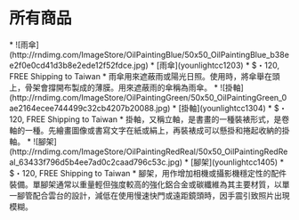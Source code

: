 # 所有商品
<div id="grid" markdown="1">
* ![雨傘](http://rndimg.com/ImageStore/OilPaintingBlue/50x50_OilPaintingBlue_b38ee2f0e0cd41d3b8e2ede12f52fdce.jpg)
  * [雨傘](younlightcc1203)
  * $・120, FREE Shipping to Taiwan
  * 雨傘用來遮蔽雨或陽光日照。使用時，將傘舉在頭上，骨架會撐開布製成的薄膜。用來遮蔽雨的傘稱為雨傘。
* ![掛軸](http://rndimg.com/ImageStore/OilPaintingGreen/50x50_OilPaintingGreen_0ae2164ecee744499c32cb4207b20088.jpg)
  * [掛軸](younlightcc1304)
  * $・120, FREE Shipping to Taiwan
  * 掛軸，又稱立軸，是書畫的一種裝裱形式，是卷軸的一種。先繪畫圖像或書寫文字在紙或絹上，再裝裱成可以懸掛和捲起收納的掛軸。
* ![腳架](http://rndimg.com/ImageStore/OilPaintingRedReal/50x50_OilPaintingRedReal_63433f796d5b4ee7ad0c2caad796c53c.jpg)
  * [腳架](younlightcc1405)
  * $・120, FREE Shipping to Taiwan
  * 腳架，用作增加相機或攝影機穩定性的配件裝備。單腳架通常以重量輕但強度較高的強化鋁合金或碳纖維為其主要材質，以單一腳管配合雲台的設計，減低在使用慢速快門或遠距鏡頭時，因手震引致照片出現模糊。
</div>
<style>button{cursor:pointer;color:aliceblue;background-color:#3f51b5;box-shadow:0 2px 6px 2px rgba(0,0,0,.1);}button[disabled]{cursor:initial;color:grey;background-color:lightgrey;box-shadow:none;}button:active{background-color:#97abda;box-shadow: 0 4px 8px 4px rgba(0,0,0,.1);}</style>
<template id="paper-cards">
<div style="box-shadow: rgba(0, 0, 0, 0.14) 0px 2px 2px 0px, rgba(0, 0, 0, 0.12) 0px 1px 5px 0px, rgba(0, 0, 0, 0.2) 0px 3px 1px -2px;flex: 1 200px;margin: 10px;"><div style="position: relative;max-height: 100px;"><slot name="bg"><img src="http://rndimg.com/ImageStore/OilPaintingBlue/50x50_OilPaintingBlue_b38ee2f0e0cd41d3b8e2ede12f52fdce.jpg" style="width: 100%;height: 100%;" /></slot><div style="position: absolute;bottom: 0;padding: 5%;font-size: 30px;mix-blend-mode: difference;color: grey;"><slot name="alt">圖說</slot></div></div><div style="padding: 16px;font-size: 14px;"><div style="font-size: 26px;height: 34px;"><slot name="name">品名</slot></div><div style="height: 17px;"><slot name="stars"><svg viewBox="0 0 24 24" preserveAspectRatio="xMidYMid meet" focusable="false" style="pointer-events: none;display: inline-block;height: 100%;margin-right: 3px;"><g><path d="M12 17.27L18.18 21l-1.64-7.03L22 9.24l-7.19-.61L12 2 9.19 8.63 2 9.24l5.46 4.73L5.82 21z" fill="#9e9e9e" stroke="#ffc107" stroke-width="0"></path></g></svg></slot></div><p style="font-family: sans-serif;"><slot name="fee">$・Price, Shipping Fee</slot></p><p style="color: #757575;margin: 14px 0;font-size: 16px;"><slot name="desc">說明</slot></p></div><div style="padding: 5px 20px;border-top: 1px solid lightgrey;"><slot name="link"><a><button style="font-size: 16px;padding: 9px 34px;border: none;outline: none;transition: .2s;margin: 5px;">分享</button></a><a><button style="font-size: 16px;padding: 9px 15px;border: none;outline: none;transition: .2s;margin: 5px;">立即購買！</button></a></slot></div></div>
</template>
<script>
customElements.define('paper-cards', class extends HTMLDivElement {constructor() {super(); var ul=this.querySelector('ul'), uls=ul.getElementsByTagName('ul'), papercards=document.all['paper-cards'].content, papercard, lis; function p(s, v) {s=papercard.querySelector('slot[name="'+s+'"]'); if (v) {s.innerHTML=''; s.appendChild(v);} else {return s;}} Array.prototype.forEach.call(uls, ul=>{papercard=papercards.cloneNode(!0); lis=ul.getElementsByTagName('li'); p('bg').firstChild.src=ul.parentNode.firstChild.src; p('alt', document.createTextNode(ul.parentNode.firstChild.alt)); p('name', lis[0].firstChild.firstChild); p('fee', lis[1].firstChild); p('desc', lis[2].firstChild); p('link').lastChild.href=lis[0].firstChild.href; var stars=p('stars'), star=stars.firstChild; stars.appendChild(star.cloneNode(!0)); stars.appendChild(star.cloneNode(!0)); stars.appendChild(star.cloneNode(!0)); stars.appendChild(star.cloneNode(!0)); this.appendChild(papercard);}); console.log(this, papercards)}}, {extends: 'div'});
</script>
